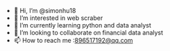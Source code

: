 - 👋 Hi, I’m @simonhu18
- 👀 I’m interested in web scraber
- 🌱 I’m currently learning python and data analyst
- 💞️ I’m looking to collaborate on financial data analyst
- 📫 How to reach me :896517192@qq.com

<!---
simonhu18/simonhu18 is a ✨ special ✨ repository because its `README.md` (this file) appears on your GitHub profile.
You can click the Preview link to take a look at your changes.
--->

